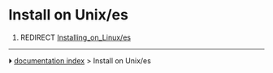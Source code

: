 # Install on Unix/es
1.  REDIRECT [Installing_on_Linux/es](Installing_on_Linux/es.md)



---
⏵ [documentation index](../README.md) > Install on Unix/es
